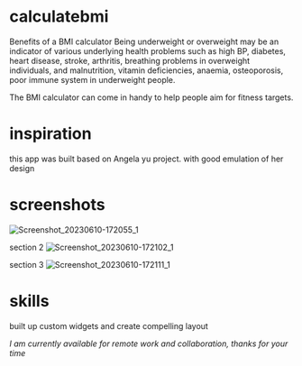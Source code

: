 # calculatebmi

Benefits of a BMI calculator
Being underweight or overweight may be an indicator of various underlying health problems such as high BP, diabetes, heart disease, stroke, arthritis, breathing problems in overweight individuals, and malnutrition, vitamin deficiencies, anaemia, osteoporosis, poor immune system in underweight people.

The BMI calculator can come in handy to help people aim for fitness targets.
# inspiration
this app was built based on Angela yu project. with good emulation of her design 
# screenshots

![Screenshot_20230610-172055_1](https://github.com/fidelmak/calculatebmi/assets/64453973/192fe714-f4a1-4b47-84fe-431318b0c7f0)

section 2
![Screenshot_20230610-172102_1](https://github.com/fidelmak/calculatebmi/assets/64453973/719b3bdf-f052-45a5-9e1c-35fb212096a7)

section 3
![Screenshot_20230610-172111_1](https://github.com/fidelmak/calculatebmi/assets/64453973/d0c12a83-b9c3-4f6b-abfc-5d032fa2a5ae)

# skills 
built up custom widgets and create compelling layout 

<i>I am currently available for remote work and collaboration, thanks for your time </i>
